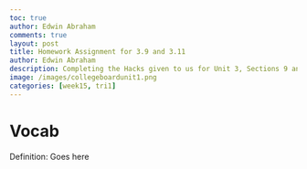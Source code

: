 ```yaml
---
toc: true
author: Edwin Abraham
comments: true
layout: post
title: Homework Assignment for 3.9 and 3.11
author: Edwin Abraham
description: Completing the Hacks given to us for Unit 3, Sections 9 and 11
image: /images/collegeboardunit1.png
categories: [week15, tri1]
---
```


# Vocab
Definition: Goes here
